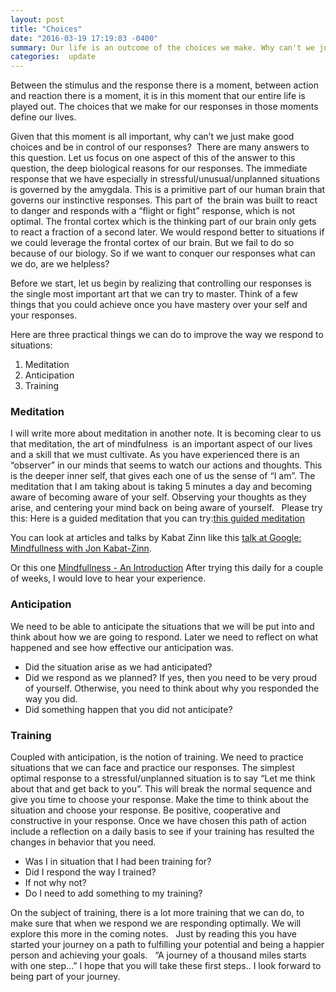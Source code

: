 ```yaml
---
layout: post
title: "Choices"
date: "2016-03-19 17:19:03 -0400"
summary: Our life is an outcome of the choices we make. Why can't we just make good choices and live a fulfilled and happy life? 
categories:  update
---
```


Between the stimulus and the response there is a moment, between action and reaction there is a moment, it is in this moment that our entire life is played out. The choices that we make for our responses in those moments define our lives.

Given that this moment is all important, why can’t we just make good choices and be in control of our responses? 
There are many answers to this question. Let us focus on one aspect of this of the answer to this question, the deep biological reasons for our responses. The immediate response that we have especially in stressful/unusual/unplanned situations is governed by the amygdala. This is a primitive part of our human brain that governs our instinctive responses. This part of  the brain was built to react to danger and responds with a “flight or fight” response, which is not optimal. The frontal cortex which is the thinking part of our brain only gets to react a fraction of a second later. We would respond better to situations if we could leverage the frontal cortex of our brain. But we fail to do so because of our biology. So if we want to conquer our responses what can we do, are we helpless? 

Before we start, let us begin by realizing that controlling our responses is the single most important art that we can try to master. Think of a few things that you could achieve once you have mastery over your self and your responses.

Here are three practical things we can do to improve the way we respond to situations:


  1. Meditation       
  2. Anticipation      
  3. Training      


### Meditation
I will write more about meditation in another note. It is becoming clear to us that meditation, the art of mindfulness  is an important aspect of our lives and a skill that we must cultivate. As you have experienced there is an “observer” in our minds that seems to watch our actions and thoughts. This is the deeper inner self, that gives each one of us the sense of “I am”. The meditation that I am taking about is taking 5 minutes a day and becoming aware of becoming aware of your self. Observing your thoughts as they arise, and centering your mind back on being aware of yourself.
 
Please try this:
Here is a guided meditation that you can try:[this guided meditation][guided-meditation]

You can look at articles and talks by Kabat Zinn like this [talk at Google: Mindfullness with Jon Kabat-Zinn][JKZ-1].

Or this one [Mindfullness - An Introduction][JKZ-2]
After trying this daily for a couple of weeks, I would love to hear your experience.

### Anticipation
We need to be able to anticipate the situations that we will be put into and think about how we are going to respond. Later we need to reflect on what happened and see how effective our anticipation was.


  * Did the situation arise as we had anticipated?
  * Did we respond as we planned? If yes, then you need to be very proud of yourself. Otherwise, you need to think about why you responded the way you did.
  * Did something happen that you did not anticipate?


### Training
Coupled with anticipation, is the notion of training. We need to practice situations that we can face and practice our responses. The simplest optimal response to a stressful/unplanned situation is to say “Let me think about that and get back to you”. This will break the normal sequence and give you time to choose your response. Make the time to think about the situation and choose your response. Be positive, cooperative and constructive in your response.
Once we have chosen this path of action include a reflection on a daily basis to see if your training has resulted the changes in behavior that you need. 

  * Was I in situation that I had been training for?   
  * Did I respond the way I trained?     
  * If not why not?    
  * Do I need to add something to my training?

On the subject of training, there is a lot more training that we can do, to make sure that when we respond we are responding optimally. We will explore this more in the coming notes.
 
Just by reading this you have started your journey on a path to fulfilling your potential and being a happier person and achieving your goals.  
“A journey of a thousand miles starts with one step…” I hope that you will take these first steps.. I look forward to being part of your journey.

[Jekyll]:http://jekyllrb.com/
[guided-meditation]:https://www.youtube.com/watch?v=422n7tzAxEI
[JKZ-1]:https://www.youtube.com/watch?v=3nwwKbM_vJc
[JKZ-2]:https://www.youtube.com/watch?v=xeCXhXDkzpw
